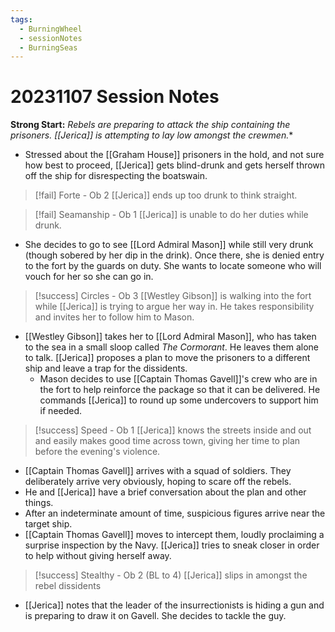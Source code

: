 ```yaml
---
tags:
  - BurningWheel
  - sessionNotes
  - BurningSeas
---
```

# 20231107 Session Notes
**Strong Start:** *Rebels are preparing to attack the ship containing the prisoners.  [[Jerica]] is attempting to lay low amongst the crewmen.**
- Stressed about the [[Graham House]] prisoners in the hold, and not sure how best to proceed, [[Jerica]] gets blind-drunk and gets herself thrown off the ship for disrespecting the boatswain.

> [!fail] Forte - Ob 2 
> [[Jerica]] ends up too drunk to think straight.

> [!fail] Seamanship - Ob 1 
> [[Jerica]] is unable to do her duties while drunk.

- She decides to go to see [[Lord Admiral Mason]] while still very drunk (though sobered by her dip in the drink).  Once there, she is denied entry to the fort by the guards on duty.  She wants to locate someone who will vouch for her so she can go in.

> [!success] Circles - Ob 3 
> [[Westley Gibson]] is walking into the fort while [[Jerica]] is trying to argue her way in.  He takes responsibility and invites her to follow him to Mason.

- [[Westley Gibson]] takes her to [[Lord Admiral Mason]], who has taken to the sea in a small sloop called *The Cormorant*.  He leaves them alone to talk.  [[Jerica]] proposes a plan to move the prisoners to a different ship and leave a trap for the dissidents.
	- Mason decides to use [[Captain Thomas Gavell]]'s crew who are in the fort to help reinforce the package so that it can be delivered.  He commands [[Jerica]] to round up some undercovers to support him if needed.

> [!success] Speed - Ob 1 
> [[Jerica]] knows the streets inside and out and easily makes good time across town, giving her time to plan before the evening's violence.

- [[Captain Thomas Gavell]] arrives with a squad of soldiers.  They deliberately arrive very obviously,  hoping to scare off the rebels.
- He and [[Jerica]] have a brief conversation about the plan and other things.
- After an indeterminate amount of time, suspicious figures arrive near the target ship.
- [[Captain Thomas Gavell]] moves to intercept them, loudly proclaiming a surprise inspection by the Navy.  [[Jerica]] tries to sneak closer in order to help without giving herself away.

> [!success] Stealthy - Ob 2 (BL to 4) 
> [[Jerica]] slips in amongst the rebel dissidents

- [[Jerica]] notes that the leader of the insurrectionists is hiding a gun and is preparing to draw it on Gavell.  She decides to tackle the guy.

